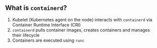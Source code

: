 ## What is `containerd`?

1. Kubelet (Kubernetes agent on the node) interacts with `containerd` via Container Runtime Interface (CRI)
2. `containerd` pulls container images, creates containers and manages their lifecycle
3. Containers are executed using `runc`